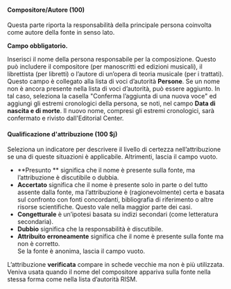#### Compositore/Autore (100) 

Questa parte riporta la responsabilità della principale persona coinvolta come autore della fonte in senso lato.   

**Campo obbligatorio.**

Inserisci il nome della persona responsabile per la composizione. Questo può includere il compositore (per manoscritti ed edizioni musicali), il librettista (per libretti) o l’autore di un’opera di teoria musicale (per i trattati). Questo campo è collegato alla lista di voci d’autorità **Persone**. Se un nome non è ancora presente nella lista di voci d’autorità, può essere aggiunto. In tal caso, seleziona la casella "Conferma l’aggiunta di una nuova voce" ed aggiungi gli estremi cronologici della persona, se noti, nel campo **Data di nascita e di morte**. Il nuovo nome, compresi gli estremi cronologici, sarà confermato e rivisto dall'Editorial Center.  

 

#### Qualificazione d'attribuzione (100 $j) 

Seleziona un indicatore per descrivere il livello di certezza nell’attribuzione se una di queste situazioni è applicabile. Altrimenti, lascia il campo vuoto.

- **Presunto ** significa che il nome è presente sulla fonte, ma l’attribuzione è discutibile o dubbia.
- **Accertato** significa che il nome è presente solo in parte o del tutto assente dalla fonte, ma l’attribuzione è (ragionevolmente) certa e basata sul confronto con fonti concordanti, bibliografia di riferimento o altre risorse scientifiche. Questo vale nella maggior parte dei casi.
- **Congetturale** è un’ipotesi basata su indizi secondari (come letteratura secondaria). 
- **Dubbio** significa che la responsabilità è discutibile. 
- **Attribuito erroneamente** significa che il nome è presente sulla fonte ma non è corretto.  
Se la fonte è anonima, lascia il campo vuoto.  
  
L’attribuzione **verificata** compare in schede vecchie ma non è più utilizzata. Veniva usata quando il nome del compositore appariva sulla fonte nella stessa forma come nella lista d’autorità RISM. 